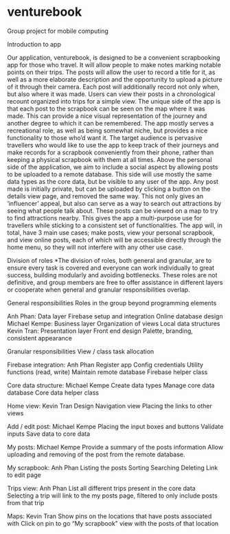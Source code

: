 # venturebook
Group project for mobile computing

Introduction to app

Our application, venturebook, is designed to be a convenient scrapbooking app for those who travel. It will allow people to make notes marking notable points on their trips. The posts will allow the user to record a title for it, as well as a more elaborate description and the opportunity to upload a picture of it through their camera. Each post will additionally record not only when, but also where it was made. Users can view their posts in a chronological recount organized into trips for a simple view. The unique side of the app is that each post to the scrapbook can be seen on the map where it was made. This can provide a nice visual representation of the journey and another degree to which it can be remembered.
The app mostly serves a recreational role, as well as being somewhat niche, but provides a nice functionality to those who’d want it. The target audience is pervasive travellers who would like to use the app to keep track of their journeys and make records for a scrapbook conveniently from their phone, rather than keeping a physical scrapbook with them at all times.
Above the personal side of the application, we aim to include a social aspect by allowing posts to be uploaded to a remote database. This side will use mostly the same data types as the core data, but be visible to any user of the app. Any post made is initially private, but can be uploaded by clicking a button on the details view page, and removed the same way. This not only gives an ‘influencer’ appeal, but also can serve as a way to search out attractions by seeing what people talk about. These posts can be viewed on a map to try to find attractions nearby. This gives the app a multi-purpose use for travellers while sticking to a consistent set of functionalities.
The app will, in total, have 3 main use cases; make posts, view your personal scrapbook, and view online posts, each of which will be accessible directly through the home menu, so they will not interfere with any other use case.




Division of roles
*The division of roles, both general and granular, are to ensure every task is covered and everyone can work individually to great success, building modularly and avoiding bottlenecks. These roles are not definitive, and group members are free to offer assistance in different layers or cooperate when general and granular responsibilities overlap.

General responsibilities
Roles in the group beyond programming elements

Anh Phan: Data layer
	Firebase setup and integration
	Online database design
Michael Kempe: Business layer
	Organization of views
	Local data structures
Kevin Tran: Presentation layer
	Front end design
	Palette, branding, consistent appearance


Granular responsibilities
View / class task allocation

Firebase integration: Anh Phan
	Register app
	Config credentials
	Utility functions (read, write)
	Maintain remote database
	Firebase helper class

Core data structure: Michael Kempe
            Create data types
	Manage core data database
	Core data helper class

Home view: Kevin Tran
	Design
	Navigation view
	Placing the links to other views

Add / edit post: Michael Kempe
	Placing the input boxes and buttons
	Validate inputs
	Save data to core data

My posts: Michael Kempe
	Provide a summary of the posts information
	Allow uploading and removing of the post from the remote database.

My scrapbook: Anh Phan
	Listing the posts
	Sorting
	Searching
	Deleting
	Link to edit page

Trips view: Anh Phan
	List all different trips present in the core data
	Selecting a trip will link to the my posts page, filtered to only include posts from that trip
	
Maps: Kevin Tran
	Show pins on the locations that have posts associated with
	Click on pin to go “My scrapbook” view with the posts of that location

